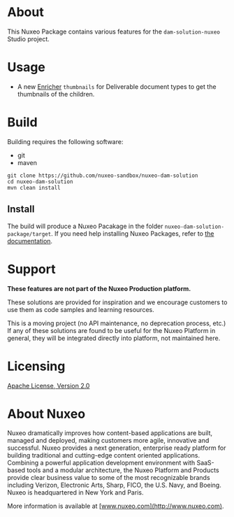 # About

This Nuxeo Package contains various features for the `dam-solution-nuxeo` Studio project.

# Usage

* A new [Enricher](https://doc.nuxeo.com/n/M8o) `thumbnails` for Deliverable document types to get the thumbnails of the children.

# Build

Building requires the following software:

* git
* maven

```
git clone https://github.com/nuxeo-sandbox/nuxeo-dam-solution
cd nuxeo-dam-solution
mvn clean install
```

## Install

The build will produce a Nuxeo Pacakage in the folder `nuxeo-dam-solution-package/target`. If you need help installing Nuxeo Packages, refer to [the documentation](https://doc.nuxeo.com/n/lHZ).

# Support

**These features are not part of the Nuxeo Production platform.**

These solutions are provided for inspiration and we encourage customers to use them as code samples and learning resources.

This is a moving project (no API maintenance, no deprecation process, etc.) If any of these solutions are found to be useful for the Nuxeo Platform in general, they will be integrated directly into platform, not maintained here.


# Licensing

[Apache License, Version 2.0](http://www.apache.org/licenses/LICENSE-2.0)


# About Nuxeo

Nuxeo dramatically improves how content-based applications are built, managed and deployed, making customers more agile, innovative and successful. Nuxeo provides a next generation, enterprise ready platform for building traditional and cutting-edge content oriented applications. Combining a powerful application development environment with SaaS-based tools and a modular architecture, the Nuxeo Platform and Products provide clear business value to some of the most recognizable brands including Verizon, Electronic Arts, Sharp, FICO, the U.S. Navy, and Boeing. Nuxeo is headquartered in New York and Paris.

More information is available at [www.nuxeo.com](http://www.nuxeo.com).